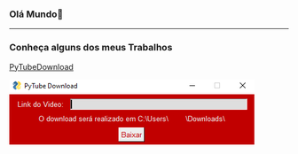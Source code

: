 ### Olá Mundo👋

---

### Conheça alguns dos meus Trabalhos

[PyTubeDownload](https://alexandresantanalangunno.github.io/Py_Youtube-Download/)

![PyTubeDownload](PyTubeDownload.png)

<!--
Here are some ideas to get you started:

- 🔭 I’m currently working on ...
- 🌱 I’m currently learning ...
- 👯 I’m looking to collaborate on ...
- 🤔 I’m looking for help with ...
- 💬 Ask me about ...
- 📫 How to reach me: ...
- 😄 Pronouns: ...
- ⚡ Fun fact: ...
-->
